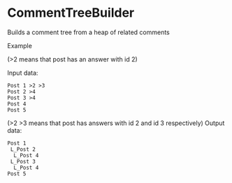 # CommentTreeBuilder
Builds a comment tree from a heap of related comments

Example

(>2 means that post has an answer with id 2)

Input data:
```
Post 1 >2 >3
Post 2 >4
Post 3 >4
Post 4
Post 5
```
(>2 >3 means that post has answers with id 2 and id 3 respectively)
Output data:
```
Post 1
 L_Post 2
  L_Post 4
 L_Post 3
  L_Post 4
Post 5
```
